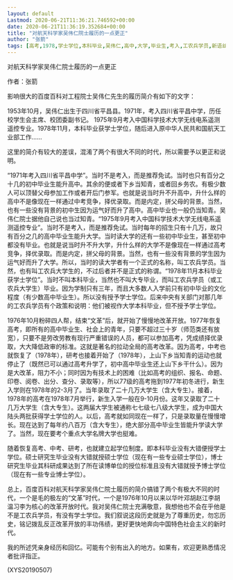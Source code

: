 ```yaml
---
layout: default
Lastmod: 2020-06-21T11:36:21.746592+00:00
date: 2020-06-21T11:36:19.352684+00:00
title: "对航天科学家吴伟仁院士履历的一点更正"
author: "张箭"
tags: [高考,1978,学士学位,本科毕业,吴伟仁,高中,大学,毕业生,考入,工农兵学员,新语丝]
---
```


对航天科学家吴伟仁院士履历的一点更正

作者：张箭

影响很大的百度百科对工程院士吴伟仁先生的履历简介有如下的文字：

1953年10月，吴伟仁出生于四川省平昌县。1971年，考入四川省平昌中学，历任校学生会主席、校团委副书记。 1975年9月考入中国科学技术大学无线电系遥测遥控专业。1978年11月，本科毕业获学士学位，随后进入原中华人民共和国航天工业部工作……

这里的简介有较大的差误，混淆了两个有很大不同的时代，所以需要予以更正和说明。

“1971年考入四川省平昌中学”。当时不是考入，而是推荐免试。当时也只有百分之十几的初中毕业生能升高中。其余的便或者下乡当知青，或者回乡务农。有极少数人可以顶替父母参加工作或者开后门参军。也就是说当时升不升高中，升什么样的高中不是像现在一样通过中考竞争，择优录取。而是内定，拼父母的背景。当然，也有一些没有背景的初中生因为运气好而升了高中。高中毕业也一般仍当知青。吴伟仁院士据他自己说也当过知青。“1975年9月考入中国科学技术大学无线电系遥测遥控专业”。当时不是考入，而是推荐免试。当时每年的招生只有十几万，故只有百分之几的高中毕业生能升大学。当时读大学的还有一些初中毕业生，甚至初中都没有毕业。也就是说当时升不升大学，升什么样的大学不是像现在一样通过高考竞争，择优录取。而是内定，拼父母的背景。当然，也有一些没有背景的学生因为运气好而升了大学。所以，当时的读大学者有一个正式的名称，叫工农兵学员。当然，也有叫工农兵大学生的，不过后者并不是正式的称谓。“1978年11月本科毕业获学士学位”。当时不叫本科毕业，当然也不叫大专毕业，而叫工农兵学员（或工农兵大学生）毕业。因为学制只有三年，而且大多数人入学前只有初中毕业的文化程度（有少数高中毕业生）。所以没有授予学士学位。后来中央有关部门对那几年的工农兵学员有个政策和说明：他们被视作大学本科毕业，但不授予学士学位。

1976年10月粉碎四人帮，结束“文革”后，就开始了慢慢地改革开放。1977年恢复高考，即所有的高中毕业生、社会上的青年，只要不超过三十岁（师范类还有放宽），只要不是劳改劳教有现行严重错误的人员，都可以参加高考，凭成绩择优录取，大大降低政审的标准。这就是著名的拉动全局的高考改革。因为高考，中考也就恢复了（1978年），研考也接着开始了（1978年），上山下乡当知青的运动也就停止了（既然已可以通过高考升学了，初中高中毕业生还上山下乡干什么）。因为是大改革，阻力不小；同时因为有技术上的困难（比如高考的组织、报名、命题、印卷、阅卷、出分、查分、录取等），所以77级的高考拖到1977年初冬进行，新生入学则在1978年的2-3月了。当年录取了二十几万大学生（含大专生）。接着，1978年的高考在1978年7月举行，新生入学一般在9-10月份。这年又录取了二十几万大学生（含大专生）。这两届大学生被通称七七级七八级大学生，成为中国大陆头两批获得学士学位的人。以后，高考就如同现在一样了，只是录取量在慢慢增长。现在达到了每年约八百万（含大专生），绝大部分高中毕业生皆能升学读大学了。当然，现在要考个重点大学名牌大学也挺难。

随着恢复高考、中考、研考，也就建立起学位制度。即本科毕业没有大错便授学士学位。硕士研究生毕业没有大错就授硕士学位（现在有一些专业硕士学位），博士研究生毕业其科研成果达到了所在读博单位的授位标准且没有大错就授予博士学位（现在有一些专业博士学位）。

总上，百度百科对航天科学家吴伟仁院士履历的简介搞错了两个有极大不同的时代，一个是毛的极左的“文革”时代，一个是1976年10月以来以华叶邓胡赵江李胡温习李为核心的改革开放时代。我对吴伟仁院士充满敬意，我想他也不会在乎他是不是工农兵学员，有没有学士学位。我们叙说这段历史就是为了尊重历史，勿忘历史，铭记拨乱反正改革开放的丰功伟绩，更好更快地奔向中国特色社会主义的新时代。

我的所述凭亲身经历和回忆。可能有个别有出入的地方。如果有，欢迎更熟悉情况者批评指正。

(XYS20190507)

